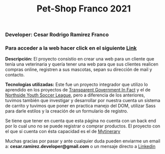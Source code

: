 <!DOCTYPE html>
<html lang="en">
  <head>
    <meta charset="utf-8" />
    <meta name="viewport" content="width=device-width, initial-scale=1" />
  </head>
  <body>
      <header>
         <h1> Pet-Shop Franco 2021 </h1>
      </header>
      <section>
         <h3><strong>Developer:</strong> Cesar Rodrigo Ramirez Franco</h3>
         <h3>Para acceder a la web hacer click en el siguiente <a href="https://roram.github.io/Pet-shop-Franco-Ramirez/" target="_blank">Link</a></h3>
         <p><strong>Descripción:</strong> El proyecto consistio en crear una web para un cliente que tenía una veterinaria y quería tener una web para que sus clientes realicen compras online, registren a sus mascotas, sepan su dirección de mail y contacto.</p>
         <p><strong>Tecnologías utilizadas:</strong> Este fue un proyecto integrador que utilizo lo aprendido en los proyectos de <a href="https://github.com/roram/TGIF-Ramirez">Transparent Government In Fact</a> y el de <a href="https://github.com/roram/NYSL-Ramirez">Northside Youth Soccer League</a>, pero a diferencia de los anteriores, tuvimos también que investigar y desarrollar por nuestra cuenta un sistema de carrito y tuvimos que poner en practica manejo del DOM, utilizar Sass para darle estilos y la creación de un formulario de registro.</p>
         <p>Se tiene que tener en cuenta que esta página no cuenta con un back end por lo cual uno no se puede registrar o comprar productos. El proyecto con el que sí cuenta con ésta capacidad es el de <a href="https://github.com/roram/Mytinerary-Ramirez">Mytinerary</a></p>
      </section>
      <section>
         <p>Muchas gracias por pasar y ante cualquier duda pueden enviarme un email a: <strong>cesar.ramirez.developer@gmail.com</strong> o un mensaje directo a <a href="https://www.linkedin.com/in/cesar-ramirez-developer/" target="_blank">Linkedin</a></p>
      </section>
  </body>
</html>